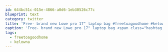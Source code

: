 ```yaml
---
id: 644bc51c-015e-4866-a0d6-1eb30526c77c
blueprint: text
category: twitter
title: 'Free- brand new Lowe pro 17" laptop bag #freetoagoodhome #kelowna http://twitpic.com/1kimoe'
caption: 'Free- brand new Lowe pro 17" laptop bag <span class="hashtag hashtag_local">#<a href="http://tweettemp.darylchymko.ca/?tag=freetoagoodhome">freetoagoodhome</a> <span class="hashtag hashtag_local">#<a href="http://tweettemp.darylchymko.ca/?tag=kelowna">kelowna</a> http://twitpic.com/1kimoe'
tags:
  - freetoagoodhome
  - kelowna
---
```

